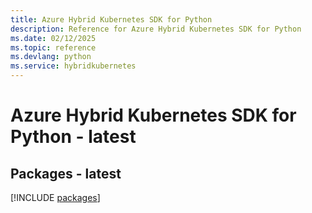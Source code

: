 ```yaml
---
title: Azure Hybrid Kubernetes SDK for Python
description: Reference for Azure Hybrid Kubernetes SDK for Python
ms.date: 02/12/2025
ms.topic: reference
ms.devlang: python
ms.service: hybridkubernetes
---
```

# Azure Hybrid Kubernetes SDK for Python - latest
## Packages - latest
[!INCLUDE [packages](hybrid-kubernetes-index.md)]